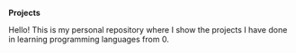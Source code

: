 **Projects**

Hello!
This is my personal repository where I show the projects I have done in learning programming languages from 0.
